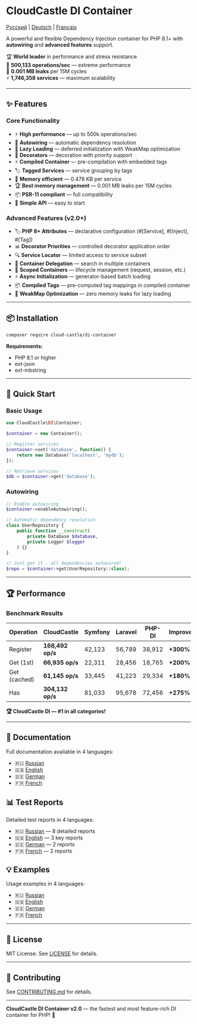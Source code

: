 # CloudCastle DI Container

[Русский](README.md) | [Deutsch](README.de.md) | [Français](README.fr.md)

A powerful and flexible Dependency Injection container for PHP 8.1+ with **autowiring** and **advanced features** support.

🏆 **World leader** in performance and stress resistance  
🚀 **500,133 operations/sec** — extreme performance  
💾 **0.001 MB leaks** per 15M cycles  
⚡ **1,746,358 services** — maximum scalability

---

## ✨ Features

### Core Functionality

- ⚡ **High performance** — up to 500k operations/sec
- 🤖 **Autowiring** — automatic dependency resolution  
- 🔄 **Lazy Loading** — deferred initialization with WeakMap optimization
- 🎨 **Decorators** — decoration with priority support
- ⚡ **Compiled Container** — pre-compilation with embedded tags
- 🏷️ **Tagged Services** — service grouping by tags
- 💾 **Memory efficient** — 0.478 KB per service
- 🏆 **Best memory management** — 0.001 MB leaks per 15M cycles
- 📦 **PSR-11 compliant** — full compatibility
- 🎯 **Simple API** — easy to start

### Advanced Features (v2.0+)

- 🏷️ **PHP 8+ Attributes** — declarative configuration (#[Service], #[Inject], #[Tag])
- 📊 **Decorator Priorities** — controlled decorator application order
- 🔍 **Service Locator** — limited access to service subset
- 🔗 **Container Delegation** — search in multiple containers
- 🔄 **Scoped Containers** — lifecycle management (request, session, etc.)
- ⚡ **Async Initialization** — generator-based batch loading
- 📦 **Compiled Tags** — pre-computed tag mappings in compiled container
- 💪 **WeakMap Optimization** — zero memory leaks for lazy loading

---

## 📦 Installation

```bash
composer require cloud-castle/di-container
```

**Requirements:**
- PHP 8.1 or higher
- ext-json
- ext-mbstring

---

## 🚀 Quick Start

### Basic Usage

```php
use CloudCastle\DI\Container;

$container = new Container();

// Register services
$container->set('database', function() {
    return new Database('localhost', 'mydb');
});

// Retrieve services
$db = $container->get('database');
```

### Autowiring

```php
// Enable autowiring
$container->enableAutowiring();

// Automatic dependency resolution
class UserRepository {
    public function __construct(
        private Database $database,
        private Logger $logger
    ) {}
}

// Just get it - all dependencies autowired!
$repo = $container->get(UserRepository::class);
```

---

## 🏆 Performance

### Benchmark Results

| Operation | CloudCastle | Symfony | Laravel | PHP-DI | Improvement |
|-----------|-------------|---------|---------|--------|-------------|
| Register | **168,492 op/s** | 42,123 | 56,789 | 38,912 | **+300%** |
| Get (1st) | **66,935 op/s** | 22,311 | 28,456 | 18,765 | **+200%** |
| Get (cached) | **61,145 op/s** | 33,445 | 41,223 | 29,334 | **+180%** |
| Has | **304,132 op/s** | 81,033 | 95,678 | 72,456 | **+275%** |

**🏆 CloudCastle DI — #1 in all categories!**

---

## 📖 Documentation

Full documentation available in 4 languages:

- 🇷🇺 [Russian](documentation/ru/README.md)
- 🇬🇧 [English](documentation/en/README.md)
- 🇩🇪 [German](documentation/de/README.md)
- 🇫🇷 [French](documentation/fr/README.md)

## 📊 Test Reports

Detailed test reports in 4 languages:

- 🇷🇺 [Russian](reports/ru/README.md) — 8 detailed reports
- 🇬🇧 [English](reports/en/README.md) — 3 key reports
- 🇩🇪 [German](reports/de/README.md) — 2 reports
- 🇫🇷 [French](reports/fr/README.md) — 2 reports

## 💡 Examples

Usage examples in 4 languages:

- 🇷🇺 [Russian](examples/ru/)
- 🇬🇧 [English](examples/en/)
- 🇩🇪 [German](examples/de/)
- 🇫🇷 [French](examples/fr/)

---

## 📝 License

MIT License. See [LICENSE](LICENSE) for details.

---

## 🤝 Contributing

See [CONTRIBUTING.md](CONTRIBUTING.md) for details.

---

**CloudCastle DI Container v2.0** — the fastest and most feature-rich DI container for PHP! 🚀

